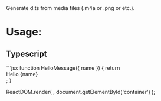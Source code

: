 <div>
  <span>Generate d.ts from media files (.m4a or .png or etc.).</span>
</div>
<div>
  <h1>Usage:</h1>
</div>
<div>
  <h2>Typescript</h2>
</div>
<div>
```jsx
function HelloMessage({ name }) {
  return <div>Hello {name}</div>;
}

ReactDOM.render(
<HelloMessage name="Taylor" />,
document.getElementById('container')
);

```

```
